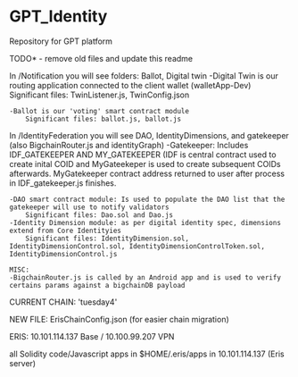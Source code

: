 # GPT_Identity
Repository for GPT platform

TODO* - remove old files and update this readme

In /Notification you will see folders: Ballot, Digital twin
    -Digital Twin is our routing application connected to the client wallet (walletApp-Dev)
        Significant files: TwinListener.js, TwinConfig.json
        
    -Ballot is our 'voting' smart contract module
        Significant files: ballot.js, ballot.js
        
In /IdentityFederation you will see DAO, IdentityDimensions, and gatekeeper (also BigchainRouter.js and identityGraph)
    -Gatekeeper: Includes IDF_GATEKEEPER AND MY_GATEKEEPER (IDF is central contract used to create inital COID and MyGateekeper is used to      create subsequent COIDs afterwards. MyGatekeeper contract address returned to user after process in IDF_gatekeeper.js finishes.
    
    -DAO smart contract module: Is used to populate the DAO list that the gatekeeper will use to notify validators
        Significant files: Dao.sol and Dao.js
    -Identity Dimension module: as per digital identity spec, dimensions extend from Core Identityies
        Significant files: IdentityDimension.sol, IdentityDimensionControl.sol, IdentityDimensionControlToken.sol,                                                    IdentityDimensionControl.js
        
    MISC:
    -BigchainRouter.js is called by an Android app and is used to verify certains params against a bigchainDB payload


CURRENT CHAIN: 'tuesday4'

NEW FILE: ErisChainConfig.json (for easier chain migration)

ERIS:
    10.101.114.137 Base / 10.100.99.207 VPN

all Solidity code/Javascript apps in $HOME/.eris/apps in 10.101.114.137 (Eris server)
